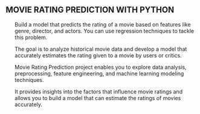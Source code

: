 <h2>MOVIE RATING PREDICTION WITH PYTHON</h2>
<ol>Build a model that predicts the rating of a movie based on
features like genre, director, and actors. You can use regression
techniques to tackle this problem.</ol>
<ol>The goal is to analyze historical movie data and develop a model
that accurately estimates the rating given to a movie by users or
critics.</ol>
<ol>Movie Rating Prediction project enables you to explore data
analysis, preprocessing, feature engineering, and machine
learning modeling techniques.</ol> 
<ol>It provides insights into the factors
that influence movie ratings and allows you to build a model that
can estimate the ratings of movies accurately.</ol>
